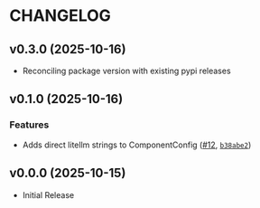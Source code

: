# CHANGELOG

<!-- version list -->

## v0.3.0 (2025-10-16)

- Reconciling package version with existing pypi releases

## v0.1.0 (2025-10-16)

### Features

- Adds direct litellm strings to ComponentConfig
  ([#12](https://github.com/AgentToolkit/agent-lifecycle-toolkit/pull/12),
  [`b38abe2`](https://github.com/AgentToolkit/agent-lifecycle-toolkit/commit/b38abe2636f17ff4776f43448b2db94d1a314c54))


## v0.0.0 (2025-10-15)

- Initial Release
